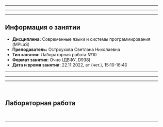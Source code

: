 ___
___
___
## Информация о занятии
- __Дисциплина:__ Современные языки и системы программирования (MPLaS)
- __Преподаватель:__ Остроухова Светлана Николаевна
- __Тип занятия:__ Лабораторная работа №10
- __Формат занятия:__ Очно (ДВФУ, D938)
- __Дата и время занятия:__ 22.11.2022, вт (чет.), 15:10-16:40
___
___
___

&nbsp;

## Лабораторная работа

&nbsp;

___